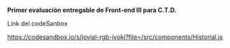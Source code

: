 **Primer evaluación entregable de Front-end III para C.T.D.**

Link del codeSanbox

https://codesandbox.io/s/jovial-rgb-jvokj?file=/src/components/Historial.js
